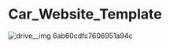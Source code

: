 # Car_Website_Template
![drive__img 6ab60cdfc7606951a94c](https://user-images.githubusercontent.com/96345304/223554142-a76f1166-263e-4d9b-b5d2-78a6e95a0cc4.png)
